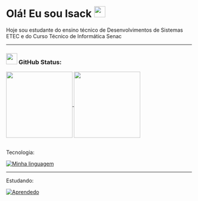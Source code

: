 # Olá! Eu sou Isack <img src="https://media.giphy.com/media/hvRJCLFzcasrR4ia7z/giphy.gif" width="30px"/>

 Hoje sou estudante do ensino técnico de Desenvolvimentos de Sistemas ETEC e do Curso Técnico de Informática Senac 

---
### <img src="https://media.giphy.com/media/iY8CRBdQXODJSCERIr/giphy.gif" width="30px"> GitHub Status:
<div>
  <a href="https://github.com/anuraghazra/github-readme-stats">
    <img height="180em" align="center" src="https://github-readme-stats.vercel.app/api?username=Isack2022&show_icons=true&theme=dark"/>
  </a>
  <a href="https://github.com/anuraghazra/convoychat">
   <img height="180em" align="center" src="https://github-readme-stats.vercel.app/api/top-langs/?username=Isack2022&layout=compact&theme=dark"/>
  </a>
</div>

<br>

Tecnologia:

[![Minha linguagem](https://skillicons.dev/icons?i=html,css,js,nodejs,mysql,mongodb,php,java,spring,docker,jenkins,linux,git,postman,photoshop)](https://skillicons.dev)

--- 
Estudando: 

[![Aprendedo](https://skillicons.dev/icons?i=laravel,py,react,vite,express)](https://skillicons.dev)


